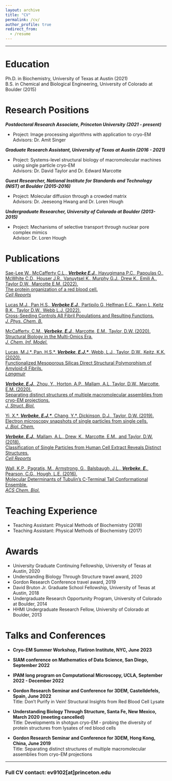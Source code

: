 ```yaml
---
layout: archive
title: "CV"
permalink: /cv/
author_profile: true
redirect_from:
  - /resume
---
```


------

# Education 

Ph.D. in Biochemistry, University of Texas at Austin (2021)  
B.S. in Chemical and Biological Engineering, University of Colorado at Boulder (2015)


# Research Positions

***Postdoctoral Research Associate, Princeton University (2021 - present)***

* Project: Image processing algorithms with application to cryo-EM  
  Advisors: Dr. Amit Singer

***Graduate Research Assistant, University of Texas at Austin (2016 - 2021)***

* Project: Systems-level structural biology of macromolecular machines using single particle cryo-EM  
  Advisors: Dr. David Taylor and Dr. Edward Marcotte
  
***Guest Researcher, National Institute for Standards and Technology (NIST) at Boulder (2015-2016)***

* Project: Molecular diffusion through a crowded matrix  
  Advisors: Dr. Jeeseong Hwang and Dr. Loren Hough
    
***Undergraduate Researcher, University of Colorado at Boulder (2013-2015)***

* Project: Mechanisms of selective transport through nuclear pore complex mimics  
  Advisor: Dr. Loren Hough


# Publications

[Sae-Lee W., McCafferty C.L., ***Verbeke E.J.***, Havugimana P.C., Papoulas O., McWhite C.D., Houser J.R., Vanuytsel K., Murphy G.J., Drew K., Emili A., Taylor D.W., Marcotte E.M. (2022).  
The protein organization of a red blood cell.  
*Cell Reports*](https://doi.org/10.1016/j.celrep.2022.111103)

[Lucas M.J., Pan H.S., ***Verbeke E.J.***, Partipilo G, Helfman E.C., Kann L, Keitz B.K., Taylor D.W., Webb L.J. (2022).  
Cross-Seeding Controls Aβ Fibril Populations and Resulting Functions.  
*J. Phys. Chem. B.*](https://pubs.acs.org/doi/full/10.1021/acs.jpcb.1c09995)

[McCafferty, C.M., ***Verbeke, E.J.***, Marcotte, E.M., Taylor, D.W. (2020).  
Structural Biology in the Multi-Omics Era.  
*J. Chem. Inf. Model.*](https://doi.org/10.1021/acs.jcim.9b01164)


[Lucas, M.J.\*, Pan, H.S.\*, ***Verbeke, E.J.\****, Webb, L.J., Taylor, D.W., Keitz, K.K. (2020).  
Functionalized Mesoporous Silicas Direct Structural Polymorphism of Amyloid-β Fibrils.  
*Langmuir*](https://doi.org/10.1021/acs.langmuir.0c00827)


[***Verbeke, E.J.***, Zhou, Y., Horton, A.P., Mallam, A.L, Taylor, D.W., Marcotte, E.M. (2020).  
Separating distinct structures of multiple macromolecular assemblies from cryo-EM projections.  
*J. Struct. Biol.*](https://doi.org/10.1016/j.jsb.2019.107416)


[Yi, X.\*, ***Verbeke, E.J.\****, Chang, Y.\*, Dickinson, D.J., Taylor, D.W. (2019).  
Electron microscopy snapshots of single particles from single cells.  
*J. Biol. Chem.*](https://doi.org/10.1074/jbc.RA118.006686)


[***Verbeke, E.J.***, Mallam, A.L., Drew, K., Marcotte, E.M., and Taylor, D.W. (2018).  
Classification of Single Particles from Human Cell Extract Reveals Distinct Structures.  
*Cell Reports*](https://doi.org/10.1016/j.celrep.2018.06.022)


[Wall, K.P., Pagratis, M., Armstrong, G., Balsbaugh, J.L., ***Verbeke, E.***, Pearson, C.G., Hough, L.E. (2016).  
Molecular Determinants of Tubulin’s C-Terminal Tail Conformational Ensemble.  
*ACS Chem. Biol.*](https://doi.org/10.1021/acschembio.6b00507)



# Teaching Experience
 - Teaching Assistant: Physical Methods of Biochemistry (2018)  
 - Teaching Assistant: Physical Methods of Biochemistry (2017)
 


# Awards
- University Graduate Continuing Fellowship, University of Texas at Austin, 2020  
- Understanding Biology Through Structure travel award, 2020  
- Gordon Research Conference travel award, 2019  
- David Bruton Jr. Graduate School Fellowship, University of Texas at Austin, 2018  
- Undergraduate Research Opportunity Program, University of Colorado at Boulder, 2014  
- HHMI Undergraduate Research Fellow, University of Colorado at Boulder, 2013  



# Talks and Conferences
- **Cryo-EM Summer Workshop, Flatiron Institute, NYC, June 2023**  

- **SIAM conference on Mathematics of Data Science, San Diego, September 2022**  

- **IPAM long program on Computational Microscopy, UCLA, September 2022 - December 2022**  

- **Gordon Research Seminar and Conference for 3DEM, Castelldefels, Spain, June 2022**  
  Title: Don’t Purify in Vein! Structural Insights from Red Blood Cell Lysate  

- **Understanding Biology Through Structure, Santa Fe, New Mexico, March 2020 (meeting cancelled)**  
  Title: Developments in shotgun cryo-EM - probing the diversity of protein structures from lysates of red blood cells   

- **Gordon Research Seminar and Conference for 3DEM, Hong Kong, China, June 2019**  
  Title: Separating distinct structures of multiple macromolecular assemblies from cryo-EM projections  

---  
### Full CV contact: ev9102[at]princeton.edu
